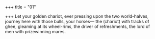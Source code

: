 +++
title = "01"

+++
Let your golden chariot, ever pressing upon the two world-halves,  journey here with those bulls, your horses—
the (chariot) with tracks of ghee, gleaming at its wheel-rims, the driver  of refreshments, the lord of men with prizewinning mares.